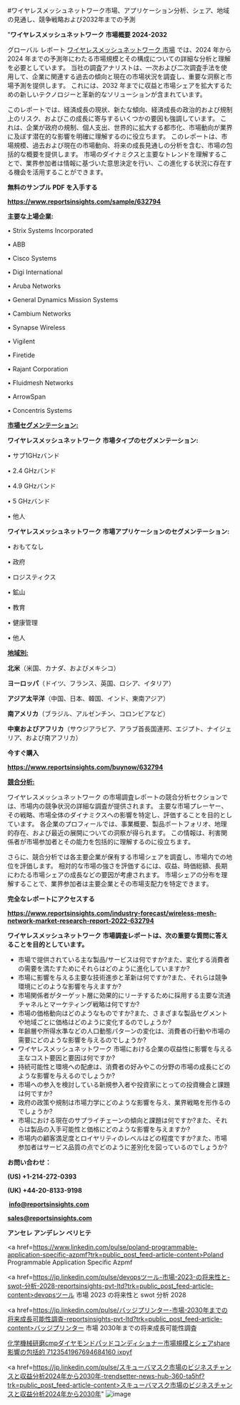 #ワイヤレスメッシュネットワーク市場、アプリケーション分析、シェア、地域の見通し、競争戦略および2032年までの予測

"<strong>ワイヤレスメッシュネットワーク 市場概要 2024-2032</strong>

グローバル レポート <a href=https://www.reportsinsights.com/sample/632794>ワイヤレスメッシュネットワーク 市場</a> では、2024 年から 2024 年までの予測年にわたる市場規模とその構成についての詳細な分析と理解を必要としています。 当社の調査アナリストは、一次および二次調査手法を使用して、企業に関連する過去の傾向と現在の市場状況を調査し、重要な洞察と市場予測を提供します。 これには、2032 年までに収益と市場シェアを拡大​​するための新しいテクノロジーと革新的なソリューションが含まれています。

このレポートでは、経済成長の現状、新たな傾向、経済成長の政治的および規制上のリスク、およびこの成長に寄与するいくつかの要因も強調しています。 これは、企業が政府の規制、個人支出、世界的に拡大する都市化、市場動向が業界に及ぼす潜在的な影響を明確に理解するのに役立ちます。 このレポートは、市場規模、過去および現在の市場動向、将来の成長見通しの分析を含む、市場の包括的な概要を提供します。 市場のダイナミクスと主要なトレンドを理解することで、業界参加者は情報に基づいた意思決定を行い、この進化する状況に存在する機会を活用することができます。

<strong><b>無料のサンプル PDF を入手する</b></strong>

<a href=https://www.reportsinsights.com/sample/632794><strong><u>https://www.reportsinsights.com/sample/632794</u></strong></a>

<strong>主要な上場企業:</strong>

• Strix Systems Incorporated

• ABB

• Cisco Systems

• Digi International

• Aruba Networks

• General Dynamics Mission Systems

• Cambium Networks

• Synapse Wireless

• Vigilent

• Firetide

• Rajant Corporation

• Fluidmesh Networks

• ArrowSpan

• Concentris Systems

<strong><u>市場セグメンテーション</u></strong><strong><u>:</u></strong>

<strong>ワイヤレスメッシュネットワーク 市場タイプのセグメンテーション:</strong>

• サブ1GHzバンド

• 2.4 GHzバンド

• 4.9 GHzバンド

• 5 GHzバンド

• 他人

<strong>ワイヤレスメッシュネットワーク 市場アプリケーションのセグメンテーション:</strong>

• おもてなし

• 政府

• ロジスティクス

• 鉱山

• 教育

• 健康管理

• 他人

<strong><u>地域別</u></strong><strong><u>:</u></strong>

<strong>北米</strong>（米国、カナダ、およびメキシコ）

<strong>ヨーロッパ</strong>（ドイツ、フランス、英国、ロシア、イタリア）

<strong>アジア太平洋</strong>（中国、日本、韓国、インド、東南アジア）

<strong>南アメリカ</strong>（ブラジル、アルゼンチン、コロンビアなど）

<strong>中東およびアフリカ</strong>（サウジアラビア、アラブ首長国連邦、エジプト、ナイジェリア、および南アフリカ）

<strong>今すぐ購入</strong>

<a href=https://www.reportsinsights.com/buynow/632794><strong><u>https://www.reportsinsights.com/buynow/632794</u></strong></a>

<strong><u>競合分析:</u></strong>

ワイヤレスメッシュネットワーク の市場調査レポートの競合分析セクションでは、市場内の競争状況の詳細な調査が提供されます。 主要な市場プレーヤー、その戦略、市場全体のダイナミクスへの影響を特定し、評価することを目的としています。 各企業のプロフィールでは、事業概要、製品ポートフォリオ、地理的存在、および最近の展開についての洞察が得られます。 この情報は、利害関係者が市場参加者とその能力を包括的に理解するのに役立ちます。

さらに、競合分析では各主要企業が保有する市場シェアを調査し、市場内での地位を評価します。 相対的な市場の強さを評価するには、収益、時価総額、長期にわたる市場シェアの成長などの要因が考慮されます。 市場シェアの分布を理解することで、業界参加者は主要企業とその市場支配力を特定できます。

<strong>完全なレポートにアクセスする</strong>

<a href=https://www.reportsinsights.com/industry-forecast/wireless-mesh-network-market-research-report-2022-632794><strong><u><b>https://www.reportsinsights.com/industry-forecast/wireless-mesh-network-market-research-report-2022-632794</b></u></strong></a>

<strong><b>ワイヤレスメッシュネットワーク 市場調査レポートは、次の重要な質問に答えることを目的としています。</b></strong>
<ul>
  <li>市場で提供されている主な製品/サービスは何ですか?また、変化する消費者の需要を満たすためにそれらはどのように進化していますか?</li>
  <li>市場に影響を与える主要な技術進歩と革新は何ですか?また、それらは競争環境にどのような影響を与えますか?</li>
  <li>市場関係者がターゲット層に効果的にリーチするために採用する主要な流通チャネルとマーケティング戦略は何ですか?</li>
  <li>市場の価格動向はどのようなものですか?また、さまざまな製品セグメントや地域ごとに価格はどのように変化するのでしょうか?</li>
  <li>年齢層や所得水準などの人口動態パターンの変化は、消費者の行動や市場の需要にどのような影響を与えるのでしょうか?</li>
  <li>ワイヤレスメッシュネットワーク 市場における企業の収益性に影響を与える主なコスト要因と要因は何ですか?</li>
  <li>持続可能性と環境への配慮は、消費者の好みやこの分野の市場の成長にどのような影響を与えるのでしょうか?</li>
  <li>市場への参入を検討している新規参入者や投資家にとっての投資機会と課題は何ですか?</li>
  <li>政府の政策や規制は市場力学にどのような影響を与え、業界戦略を形作るのでしょうか?</li>
  <li>市場における現在のサプライチェーンの傾向と課題は何ですか?また、それらは製品の入手可能性と価格にどのような影響を与えますか?</li>
  <li>市場内の顧客満足度とロイヤリティのレベルはどの程度ですか?また、市場参加者はサービス品質の点でどのように差別化を図っているのでしょうか?</li>
</ul>
<strong>お問い合わせ：</strong>

<strong>(US) +1-214-272-0393</strong>

<strong>(UK) +44-20-8133-9198</strong>

<strong> </strong><a href=info@reportsinsights.com><strong><u>info@reportsinsights.com</u></strong></a>

<a href=sales@reportsinsights.com><strong><u>sales@reportsinsights.com</u></strong></a>

<strong>アンセレ アンデレン ベリヒテ</strong>

<a href=https://www.linkedin.com/pulse/poland-programmable-application-specific-azpmf?trk=public_post_feed-article-content>Poland Programmable Application Specific Azpmf</a>

<a href=https://jp.linkedin.com/pulse/devopsツール-市場-2023-の将来性と-swot-分析-2028-reportsinsights-pvt-ltd?trk=public_post_feed-article-content>devopsツール 市場 2023 の将来性と swot 分析 2028</a>

<a href=https://jp.linkedin.com/pulse/バッジプリンター-市場-2030年までの将来成長可能性調査-reportsinsights-pvt-ltd?trk=public_post_feed-article-content>バッジプリンター 市場 2030年までの将来成長可能性調査</a>

<a href=https://www.linkedin.com/pulse/化学機械研磨cmpダイヤモンドパッドコンディショナー市場規模とシェアshare影響の包括的-7123541967694684160-ixpyf/>化学機械研磨cmpダイヤモンドパッドコンディショナー市場規模とシェアshare影響の包括的 7123541967694684160 ixpyf</a>

<a href=https://jp.linkedin.com/pulse/スキューバマスク市場のビジネスチャンスと収益分析2024年から2030年-trendsetter-news-hub-360-ta5hf?trk=public_post_feed-article-content>スキューバマスク市場のビジネスチャンスと収益分析2024年から2030年</a>"
![image](https://github.com/aanak123/RIMarketer1/assets/158471119/96c5a827-f1f5-4966-9bb6-b441b84a98ee)
